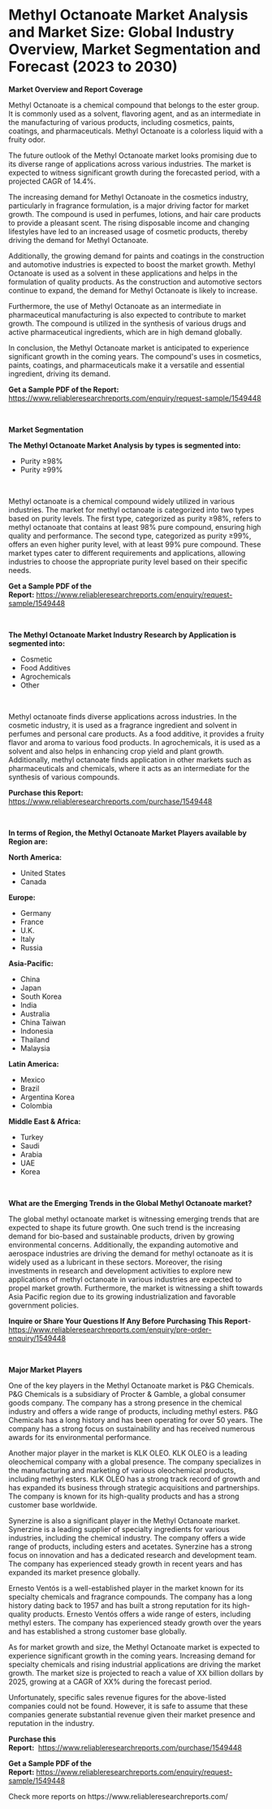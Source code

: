 <p><h1>Methyl Octanoate Market Analysis and Market Size: Global Industry Overview, Market Segmentation and Forecast (2023 to 2030)</h1></p><p><strong>Market Overview and Report Coverage</strong></p>
<p><p>Methyl Octanoate is a chemical compound that belongs to the ester group. It is commonly used as a solvent, flavoring agent, and as an intermediate in the manufacturing of various products, including cosmetics, paints, coatings, and pharmaceuticals. Methyl Octanoate is a colorless liquid with a fruity odor.</p><p>The future outlook of the Methyl Octanoate market looks promising due to its diverse range of applications across various industries. The market is expected to witness significant growth during the forecasted period, with a projected CAGR of 14.4%. </p><p>The increasing demand for Methyl Octanoate in the cosmetics industry, particularly in fragrance formulation, is a major driving factor for market growth. The compound is used in perfumes, lotions, and hair care products to provide a pleasant scent. The rising disposable income and changing lifestyles have led to an increased usage of cosmetic products, thereby driving the demand for Methyl Octanoate.</p><p>Additionally, the growing demand for paints and coatings in the construction and automotive industries is expected to boost the market growth. Methyl Octanoate is used as a solvent in these applications and helps in the formulation of quality products. As the construction and automotive sectors continue to expand, the demand for Methyl Octanoate is likely to increase.</p><p>Furthermore, the use of Methyl Octanoate as an intermediate in pharmaceutical manufacturing is also expected to contribute to market growth. The compound is utilized in the synthesis of various drugs and active pharmaceutical ingredients, which are in high demand globally.</p><p>In conclusion, the Methyl Octanoate market is anticipated to experience significant growth in the coming years. The compound's uses in cosmetics, paints, coatings, and pharmaceuticals make it a versatile and essential ingredient, driving its demand.</p></p>
<p><strong>Get a Sample PDF of the Report:</strong> <a href="https://www.reliableresearchreports.com/enquiry/request-sample/1549448">https://www.reliableresearchreports.com/enquiry/request-sample/1549448</a></p>
<p>&nbsp;</p>
<p><strong>Market Segmentation</strong></p>
<p><strong>The Methyl Octanoate Market Analysis by types is segmented into:</strong></p>
<p><ul><li>Purity ≥98%</li><li>Purity ≥99%</li></ul></p>
<p>&nbsp;</p>
<p><p>Methyl octanoate is a chemical compound widely utilized in various industries. The market for methyl octanoate is categorized into two types based on purity levels. The first type, categorized as purity ≥98%, refers to methyl octanoate that contains at least 98% pure compound, ensuring high quality and performance. The second type, categorized as purity ≥99%, offers an even higher purity level, with at least 99% pure compound. These market types cater to different requirements and applications, allowing industries to choose the appropriate purity level based on their specific needs.</p></p>
<p><strong>Get a Sample PDF of the Report:</strong>&nbsp;<a href="https://www.reliableresearchreports.com/enquiry/request-sample/1549448">https://www.reliableresearchreports.com/enquiry/request-sample/1549448</a></p>
<p>&nbsp;</p>
<p><strong>The Methyl Octanoate Market Industry Research by Application is segmented into:</strong></p>
<p><ul><li>Cosmetic</li><li>Food Additives</li><li>Agrochemicals</li><li>Other</li></ul></p>
<p>&nbsp;</p>
<p><p>Methyl octanoate finds diverse applications across industries. In the cosmetic industry, it is used as a fragrance ingredient and solvent in perfumes and personal care products. As a food additive, it provides a fruity flavor and aroma to various food products. In agrochemicals, it is used as a solvent and also helps in enhancing crop yield and plant growth. Additionally, methyl octanoate finds application in other markets such as pharmaceuticals and chemicals, where it acts as an intermediate for the synthesis of various compounds.</p></p>
<p><strong>Purchase this Report:</strong>&nbsp; <a href="https://www.reliableresearchreports.com/purchase/1549448">https://www.reliableresearchreports.com/purchase/1549448</a></p>
<p>&nbsp;</p>
<p><strong>In terms of Region, the Methyl Octanoate Market Players available by Region are:</strong></p>
<p>
    <p> <strong> North America: </strong>
        <ul>
            <li>United States</li>
            <li>Canada</li>
        </ul>
        </p> 
    <p> <strong> Europe: </strong>
        <ul>
            <li>Germany</li>
            <li>France</li>
            <li>U.K.</li>
            <li>Italy</li>
            <li>Russia</li>
        </ul>
        </p> 
    <p> <strong> Asia-Pacific: </strong>
        <ul>
            <li>China</li>
            <li>Japan</li>
            <li>South Korea</li>
            <li>India</li>
            <li>Australia</li>
            <li>China Taiwan</li>
            <li>Indonesia</li>
            <li>Thailand</li>
            <li>Malaysia</li>
        </ul>
        </p> 
    <p> <strong> Latin America: </strong>
        <ul>
            <li>Mexico</li>
            <li>Brazil</li>
            <li>Argentina Korea</li>
            <li>Colombia</li>
        </ul>
        </p> 
    <p> <strong> Middle East & Africa: </strong>
        <ul>
            <li>Turkey</li>
            <li>Saudi</li>
            <li>Arabia</li>
            <li>UAE</li>
            <li>Korea</li>
        </ul>
    </p>
    </p>
<p>&nbsp;</p>
<p><strong>What are the Emerging Trends in the Global Methyl Octanoate market?</strong></p>
<p><p>The global methyl octanoate market is witnessing emerging trends that are expected to shape its future growth. One such trend is the increasing demand for bio-based and sustainable products, driven by growing environmental concerns. Additionally, the expanding automotive and aerospace industries are driving the demand for methyl octanoate as it is widely used as a lubricant in these sectors. Moreover, the rising investments in research and development activities to explore new applications of methyl octanoate in various industries are expected to propel market growth. Furthermore, the market is witnessing a shift towards Asia Pacific region due to its growing industrialization and favorable government policies.</p></p>
<p><strong>Inquire or Share Your Questions If Any Before Purchasing This Report</strong>- <a href="https://www.reliableresearchreports.com/enquiry/pre-order-enquiry/1549448">https://www.reliableresearchreports.com/enquiry/pre-order-enquiry/1549448</a></p>
<p>&nbsp;</p>
<p><strong>Major Market Players</strong></p>
<p><p>One of the key players in the Methyl Octanoate market is P&amp;G Chemicals. P&amp;G Chemicals is a subsidiary of Procter &amp; Gamble, a global consumer goods company. The company has a strong presence in the chemical industry and offers a wide range of products, including methyl esters. P&amp;G Chemicals has a long history and has been operating for over 50 years. The company has a strong focus on sustainability and has received numerous awards for its environmental performance.</p><p>Another major player in the market is KLK OLEO. KLK OLEO is a leading oleochemical company with a global presence. The company specializes in the manufacturing and marketing of various oleochemical products, including methyl esters. KLK OLEO has a strong track record of growth and has expanded its business through strategic acquisitions and partnerships. The company is known for its high-quality products and has a strong customer base worldwide.</p><p>Synerzine is also a significant player in the Methyl Octanoate market. Synerzine is a leading supplier of specialty ingredients for various industries, including the chemical industry. The company offers a wide range of products, including esters and acetates. Synerzine has a strong focus on innovation and has a dedicated research and development team. The company has experienced steady growth in recent years and has expanded its market presence globally.</p><p>Ernesto Ventós is a well-established player in the market known for its specialty chemicals and fragrance compounds. The company has a long history dating back to 1957 and has built a strong reputation for its high-quality products. Ernesto Ventós offers a wide range of esters, including methyl esters. The company has experienced steady growth over the years and has established a strong customer base globally.</p><p>As for market growth and size, the Methyl Octanoate market is expected to experience significant growth in the coming years. Increasing demand for specialty chemicals and rising industrial applications are driving the market growth. The market size is projected to reach a value of XX billion dollars by 2025, growing at a CAGR of XX% during the forecast period.</p><p>Unfortunately, specific sales revenue figures for the above-listed companies could not be found. However, it is safe to assume that these companies generate substantial revenue given their market presence and reputation in the industry.</p></p>
<p><strong>Purchase this Report:</strong>&nbsp;&nbsp;<a href="https://www.reliableresearchreports.com/purchase/1549448">https://www.reliableresearchreports.com/purchase/1549448</a></p>
<p></p>
<p><strong>Get a Sample PDF of the Report:</strong>&nbsp;<a href="https://www.reliableresearchreports.com/enquiry/request-sample/1549448">https://www.reliableresearchreports.com/enquiry/request-sample/1549448</a></p>
<p>Check more reports on https://www.reliableresearchreports.com/</p>